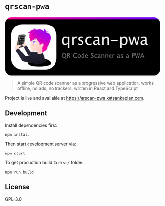 # `qrscan-pwa`

![screenshot](https://raw.githubusercontent.com/kutsan/qrscan-pwa/master/.github/banner.png)

> A simple QR code scanner as a progressive web application, works offline, no ads, no trackers, written in React and TypeScript.

Project is live and available at https://qrscan-pwa.kutsankaplan.com.

## Development

Install dependencies first:

```
npm install
```

Then start development server via:

```
npm start
```

To get production build to `dist/` folder:

```
npm run build
```

## License

GPL-3.0
